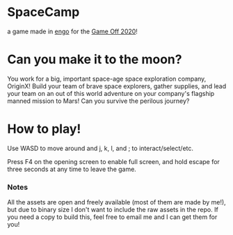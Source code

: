 # SpaceCamp
a game made in [engo](https://engoengine.github.io) for the
[Game Off 2020](https://itch.io/jam/game-off-2020)!

# Can you make it to the moon?

You work for a big, important space-age space exploration company, OriginX!
Build your team of brave space explorers, gather supplies, and lead your team
on an out of this world adventure on your company's flagship manned mission to
Mars! Can you survive the perilous journey?

# How to play!

Use WASD to move around and j, k, l, and ; to interact/select/etc.

Press F4 on the opening screen to enable full screen, and hold escape for three
seconds at any time to leave the game.

### Notes

All the assets are open and freely available (most of them are made by me!),
but due to binary size I don't want to include the raw assets in the repo. If
you need a copy to build this, feel free to email me and I can get them for you!
